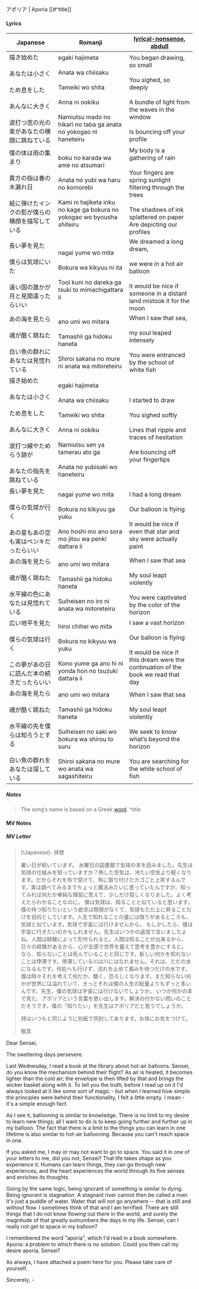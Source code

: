 アポリア | Aporia [[#^title]]
#### Lyrics

| Japanese                                                                                 | Romanji                                                                                                                                                           | [lyrical-nonsense](https://www.lyrical-nonsense.com/global/lyrics/yorushika/aporia/), [abdull](https://www.facebook.com/shikayoruu/videos/905239568334031)                     |
| ---------------------------------------------------------------------------------------- | ----------------------------------------------------------------------------------------------------------------------------------------------------------------- | ------------------------------------------------------------------------------------------------------------------------------------------------------------------------------ |
| 描き始めた<br><br>あなたは小さく<br><br>ため息をした<br><br>あんなに大きく<br><br>波打つ窓の光の束があなたの横顔に跳ねている           | egaki hajimeta<br><br>Anata wa chiisaku<br><br>Tameiki wo shita<br><br>Anna ni ookiku<br><br>Namiutsu mado no hikari no taba ga anata no yokogao ni haneteiru     | You began drawing, so small<br><br>You sighed, so deeply<br><br>A bundle of light from the waves in the window<br><br>Is bouncing off your profile                             |
| 僕の体は雨の集まり<br><br>貴方の指は春の木漏れ日<br><br>紙に弾けたインクの影が僕らの横顔を描写している                              | boku no karada wa ame no atsumari<br><br>Anata no yubi wa haru no komorebi<br><br>Kami ni hajiketa inku no kage ga bokura no yokogao wo byousha shiteiru          | My body is a gathering of rain<br><br>Your fingers are spring sunlight filtering through the trees<br><br>The shadows of ink splattered on paper<br>Are depicting our profiles |
| 長い夢を見た<br><br>僕らは気球にいた<br><br>遠い国の誰かが月と見間違ったらいい                                          | nagai yume wo mita<br><br>Bokura wa kikyuu ni ita<br><br>Tooi kuni no dareka ga tsuki to mimachigattara ii                                                        | We dreamed a long dream,<br><br>we were in a hot air balloon<br><br>It would be nice if someone in a distant land mistook it for the moon                                      |
| あの海を見たら<br><br>魂が酷く跳ねた<br><br>白い魚の群れにあなたは見惚れている                                          | ano umi wo mitara<br><br>Tamashii ga hidoku haneta<br><br>Shiroi sakana no mure ni anata wa mitoreteiru                                                           | When I saw that sea,<br><br>my soul leaped intensely<br><br>You were entranced by the school of white fish                                                                     |
| 描き始めた<br><br>あなたは小さく<br><br>ため息をした<br><br>あんなに大きく<br><br>波打つ線やためらう跡が<br><br>あなたの指先を跳ねている | egaki hajimeta<br><br>Anata wa chiisaku<br><br>Tameiki wo shita<br><br>Anna ni ookiku<br><br>Namiutsu sen ya tamerau ato ga<br><br>Anata no yubisaki wo haneteiru | I started to draw<br><br>You sighed softly<br><br>Lines that ripple and traces of hesitation<br><br>Are bouncing off your fingertips                                           |
| 長い夢を見た<br><br>僕らの気球が行く<br><br>あの星もあの空も実はペンキだったらいい                                        | nagai yume wo mita<br><br>Bokura no kikyuu ga yuku<br><br>Ano hoshi mo ano sora mo jitsu wa penki dattara ii                                                      | I had a long dream<br><br>Our balloon is flying<br><br>It would be nice if even that star and sky were actually paint                                                          |
| あの海を見たら<br><br>魂が酷く跳ねた<br><br>水平線の色にあなたは見惚れている                                           | ano umi wo mitara<br><br>Tamashii ga hidoku haneta<br><br>Suiheisen no iro ni anata wa mitoreteiru                                                                | When I saw that sea<br><br>My soul leapt violently<br><br>You were captivated by the color of the horizon                                                                      |
| 広い地平を見た<br><br>僕らの気球は行く<br><br>この夢があの日に読んだ本の続きだったらいい                                     | hiroi chihei wo mita<br><br>Bokura no kikyuu wa yuku<br><br>Kono yume ga ano hi ni yonda hon no tsuzuki dattara ii                                                | I saw a vast horizon<br><br>Our balloon is flying<br><br>It would be nice if this dream were the continuation of the book we read that day                                     |
| あの海を見たら<br><br>魂が酷く跳ねた<br><br>水平線の先を僕らは知ろうとする<br><br>白い魚の群れをあなたは探している                    | ano umi wo mitara<br><br>Tamashii ga hidoku haneta<br><br>Suiheisen no saki wo bokura wa shirou to suru<br><br>Shiroi sakana no mure wo anata wa sagashiteiru     | When I saw that sea<br><br>My soul leapt violently<br><br>We seek to know what’s beyond the horizon<br><br>You are searching for the white school of fish                      |
##### Notes
>The song’s name is based on a Greek [word](https://en.wikipedia.org/wiki/Aporia). ^title

#### MV Notes
##### MV Letter
> [!Japanese]-
> 拝啓
> 
> 暑い日が続いています。
> 水曜日の図書館で気球の本を読みました。先生は気球の仕組みを知っていますか？熱した空気は、冷たい空気より軽くなります。だからそれを布で受けて、布に取り付けたカゴごと上昇するんです。実は調べてみるまでちょっと魔法みたいに思っていたんですが、知ってみれば何だか単純な理屈に思えて、少しだけ寂しくなりました。よく考えたらわかることなのに。
> 僕は気球は、知ることと似ていると思います。僕の持つ知りたいという欲求は際限がなくて、気球もただ上に昇ることだけを目的としています。人生で知れることの量には限りがあるところも、気球と似ています。気球で宇宙には行けませんから。
> もしかしたら、僕は宇宙に行きたいのかもしれません。先生はいつかの返信で言いましたよね。人間は経験によって形作られると。人間は知ることが出来るから、日々の経験があるから、心が五感で世界を蓄えて思考を豊かにすると。
> なら、知らないことは死んでいることと同じです。新しい何かを知れないことは停滞です。停滞している川は川にはなれません。それは、ただの水になるんです。何処へも行けず、流れを止めて澱みを待つだけの水です。僕は時々それを考えて何だか、酷く、恐ろしくなります。まだ知らない何かが世界には溢れていて、きっとそれは僕の人生の総量よりもずっと多いんです。先生、僕の気球は宇宙には行けないでしょうか。
> いつか何かの本で見た、アポリアという言葉を思い出します。解決の付かない問いのことだそうです。僕の「知りたい」を先生はアポリアだと思うでしょうか。
> 
> 詩はいつもと同じように別紙で同封してあります。お体にお気をつけて。
> 
> 敬具

Dear Sensei,

The sweltering days persevere.

Last Wednesday, I read a book at the library about hot-air balloons. Sensei, do you know the mechanism behind their flight? As air is heated, it becomes lighter than the cold air; the envelope is then lifted by that and brings the wicker basket along with it. To tell you the truth, before I read up on it I'd always looked at it like some sort of magic - but when I learned how simple the principles were behind their functionality, I felt a little empty. I mean - it's a simple enough fact.

As I see it, ballooning is similar to knowledge. There is no limit to my desire to learn new things; all I want to do is to keep going further and further up in my balloon. The fact that there is a limit to the things you can learn in one lifetime is also similar to hot-air ballooning. Because you can't reach space in one.

If you asked me, I may or may not want to go to space. You said it in one of your letters to me, did you not, Sensei? That life takes shape as you experience it. Humans can learn things, they can go through new experiences, and the heart experiences the world through its five senses and enriches its thoughts.

Going by the same logic, being ignorant of something is similar to dying. Being ignorant is stagnation. A stagnant river cannot then be called a river. It's just a puddle of water. Water that will not go anywhere -- that is still and without flow. I sometimes think of that and I am terrified. There are still things that I do not know flowing out there in the world, and surely the magnitude of that greatly outnumbers the days in my life. Sensei, can I really not get to space in my balloon?

I remembered the word "aporia", which I'd read in a book somewhere. Aporia: a problem to which there is no solution. Could you then call my desire aporia, Sensei?

As always, I have attached a poem here for you. Please take care of yourself.

Sincerely,
\-